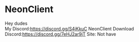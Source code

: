 # NeonClient
Hey dudes  
My  Discord:https://discord.gg/S4jKkuC
NeonClient Download  Discord:https://discord.gg/7eHJ2ar9jT
Site: Not have

